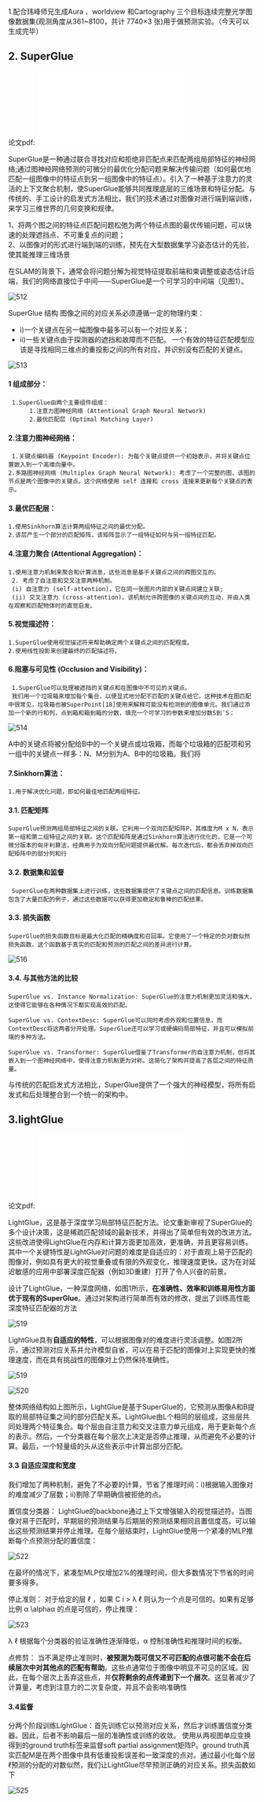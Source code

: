 1.配合玮峰师兄生成Aura 、worldview 和Cartography 三个目标连续完整光学图像数据集(观测角度从361~8100，共计 7740×3 张)用于做预测实验。（今天可以生成完毕）

## 2. SuperGlue
论文pdf:
![520](img/SuperGlue_Learning_Feature_Matching_With_Graph_Neural_Networks.pdf)

SuperGlue是一种通过联合寻找对应和拒绝非匹配点来匹配两组局部特征的神经网络;通过图神经网络预测的可微分的最优化分配问题来解决传输问题（如何最优地匹配一组图像中的特征点到另一组图像中的特征点）。引入了一种基于注意力的灵活的上下文聚合机制，使SuperGlue能够共同推理底层的三维场景和特征分配。与传统的、手工设计的启发式方法相比，我们的技术通过对图像对进行端到端训练，来学习三维世界的几何变换和规律。

1、将两个图之间的特征点匹配问题松弛为两个特征点图的最优传输问题，可以快速的处理遮挡点、不可重复点的问题；  
2、以图像对的形式进行端到端的训练，预先在大型数据集学习姿态估计的先验，使其能推理三维场景

在SLAM的背景下，通常会将问题分解为视觉特征提取前端和束调整或姿态估计后端，我们的网络直接位于中间——SuperGlue是一个可学习的中间端（见图1）。

  ![512](img/3.png)
  
SuperGlue 结构
图像之间的对应关系必须遵循一定的物理约束：
- i)一个关键点在另一幅图像中最多可以有一个对应关系；
- ii)一些关键点由于探测器的遮挡和故障而不匹配。 
一个有效的特征匹配模型应该是寻找相同三维点的重投影之间的所有对应，并识别没有匹配的关键点。

 ![513](img/superglue.png)
 
####  1 组成部分：
     1.SuperGlue由两个主要组件组成：
          1.注意力图神经网络 (Attentional Graph Neural Network)
          2.最优匹配层 (Optimal Matching Layer)

#### 2.注意力图神经网络：
     1.关键点编码器 (Keypoint Encoder): 为每个关键点提供一个初始表示，并将关键点位置嵌入到一个高维向量中。
    2.多路图神经网络 (Multiplex Graph Neural Network): 考虑了一个完整的图，该图的节点是两个图像中的关键点。这个网络使用 self 连接和 cross 连接来更新每个关键点的表示。
    
#### 3.最优匹配层：
    1.使用Sinkhorn算法计算两组特征之间的最优分配。
    2.该层产生一个部分的匹配矩阵，该矩阵显示了一组特征如何与另一组特征匹配。

#### 4.注意力聚合 (Attentional Aggregation)：
    1.使用注意力机制来聚合和计算消息，这些消息是基于关键点之间的跨图交互的。
     2. 考虑了自注意和交叉注意两种机制。
     (i) 自注意力 (self-attention)，它在同一张图片内部的关键点间建立关联;
     (ii) 交叉注意力 (cross-attention)，该机制允许跨图像的关键点间的互动，并由人类在观察和匹配物体时的直觉启发。
#### 5.视觉描述符：
    1.SuperGlue使用视觉描述符来帮助确定两个关键点之间的匹配程度。
    2.使用线性投影来创建最终的匹配描述符。
#### 6.阻塞与可见性 (Occlusion and Visibility)：
     1.SuperGlue可以处理被遮挡的关键点和在图像中不可见的关键点。
     我们用一个垃圾箱来增加每个集合，以便显式地分配不匹配的关键点给它。这种技术在图匹配中很常见，垃圾箱也被SuperPoint[18]使用来解释可能没有检测到的图像单元。我们通过添加一个新的行和列，点到箱和箱到箱的分数，填充一个可学习的参数来增加分数S到¯S：
 

  ![514](img/4.png)
	  
A中的关键点将被分配给B中的一个关键点或垃圾箱，而每个垃圾箱的匹配项和另一组中的关键点一样多：N、M分别为A、B中的垃圾箱。我们将
#### 7.Sinkhorn算法：
    1.用于解决优化问题，即如何最佳地匹配两组特征。
    
#### 3.1. 匹配矩阵
    SuperGlue预测两组局部特征之间的关联。它利用一个双向匹配矩阵P，其维度为M x N，表示第一组和第二组特征之间的关联。这个匹配矩阵是通过Sinkhorn算法进行优化的，它是一个可微分版本的匈牙利算法，经典用于为双向分配问题提供最优解。每次迭代后，都会丢弃掉双向匹配矩阵中的部分列和行

#### 3.2. 数据集和监督
     SuperGlue在两种数据集上进行训练，这些数据集提供了关键点之间的匹配信息。训练数据集包含了大量匹配的例子，通过这些数据可以获得更加稳定和鲁棒的匹配结果。
#### 3.3. 损失函数
    SuperGlue的损失函数目标是最大化匹配的精确度和召回率。它使用了一个特定的负对数似然损失函数，这个函数基于真实的匹配和预测的匹配之间的差异进行计算。

![516](img/5.png)
    
#### 3.4. 与其他方法的比较
    SuperGlue vs. Instance Normalization: SuperGlue的注意力机制更加灵活和强大，这使得它能够在各种情况下都实现高效的匹配。

    SuperGlue vs. ContextDesc: SuperGlue可以同时考虑外观和位置信息，而ContextDesc将这两者分开处理。SuperGlue还可以学习或硬编码局部特征，并且可以模拟前端的多种方法。

    SuperGlue vs. Transformer: SuperGlue借鉴了Transformer的自注意力机制，但将其嵌入到一个图神经网络中，使得注意力机制更为对称。这简化了架构并提高了各层之间的特征质量。
  
  与传统的匹配启发式方法相比，SuperGlue提供了一个强大的神经模型，将所有启发式和后处理整合到一个统一的架构中。


## 3.lightGlue
论文pdf:
  ![518](img/Lightglue.pdf)

LightGlue，这是基于深度学习局部特征匹配方法。论文重新审视了SuperGlue的多个设计决策，这是稀疏匹配领域的最新技术，并得出了简单但有效的改进方法。这些改进使得LightGlue在内存和计算方面更加高效，更准确，并且更容易训练。其中一个关键特性是LightGlue对问题的难度是自适应的：对于直观上易于匹配的图像对，例如具有更大的视觉重叠或有限的外观变化，推理速度更快。这为在对延迟敏感的应用中部署深度匹配器（例如3D重建）打开了令人兴奋的前景。

设计了LightGlue，一种深度网络，如图1所示，**在准确性、效率和训练易用性方面优于现有的SuperGlue**。通过对架构进行简单而有效的修改，提出了训练高性能深度特征匹配器的方法

![519](img/6.png)

 LightGlue具有**自适应的特性**，可以根据图像对的难度进行灵活调整。如图2所示，通过预测对应关系并允许模型自省，可以在易于匹配的图像对上实现更快的推理速度，而在具有挑战性的图像对上仍然保持准确性。
 

![519](img/2.png)

![520](img/7.png)

整体网络结构如上图所示，LightGlue是基于SuperGlue的，它预测从图像A和B提取的局部特征集之间的部分匹配关系。LightGlue由L个相同的层组成，这些层共同处理两个特征集合。每个层由自注意力和交叉注意力单元组成，用于更新每个点的表示。然后，一个分类器在每个层次上决定是否停止推理，从而避免不必要的计算。最后，一个轻量级的头从这些表示中计算出部分匹配。


#### 3.3 自适应深度和宽度
我们增加了两种机制，避免了不必要的计算，节省了推理时间：i)根据输入图像对的难度减少了层数；ii)剔除了早期确信被拒绝的点。

置信度分类器：
LightGlue的backbone通过上下文增强输入的视觉描述符。当图像对易于匹配时，早期层的预测结果与后期层的预测结果相同且置信度高。可以输出这些预测结果并停止推理。在每个层结束时，LightGlue使用一个紧凑的MLP推断每个点预测分配的置信度：


![522](img/8.png)

在最坏的情况下，紧凑型MLP仅增加2%的推理时间，但大多数情况下节省的时间要多得多。

停止准则：
对于给定的层 ℓ ，如果 C i > λ ℓ 
则认为一个点是可信的。如果有足够比例 α \alphaα 的点是可信的，停止推理：


![523](img/9.png)

λ ℓ 根据每个分类器的验证准确性逐渐降低，α 控制准确性和推理时间的权衡。

点修剪：
当不满足停止准则时，**被预测为既可信又不可匹配的点很可能不会在后续层次中对其他点的匹配有帮助**。这些点通常位于图像中明显不可见的区域。因此，在每个层次上丢弃这些点，并**仅将剩余的点传递到下一个层次**。这显著减少了计算量，考虑到注意力的二次复杂度，并且不会影响准确性

#### 3.4监督
分两个阶段训练LightGlue：首先训练它以预测对应关系，然后才训练置信度分类器。因此，后者不影响最后一层的准确性或训练的收敛。
使用从两视图单应变换得到的ground truth标签来监督soft partial assignment矩阵P。ground truth真实匹配M是在两个图像中具有低重投影误差和一致深度的点对。通过最小化每个层ℓ预测的分配的对数似然，我们让LightGlue尽早预测正确的对应关系。损失函数如下

![525](img/10.png)


